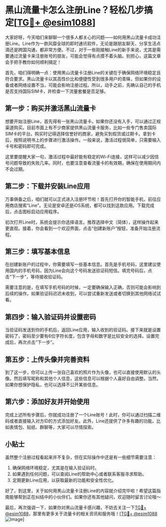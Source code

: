 # 黑山流量卡怎么注册Line？轻松几步搞定[[TG💪+ @esim1088](https://t.me/s/esim1088)]

大家好呀，今天咱们来聊聊一个很多人都关心的问题——如何用黑山流量卡成功注册Line。Line作为一款风靡全球的即时通讯软件，无论是跟朋友聊天、分享生活点滴还是跨国沟通，都非常方便。不过，对于一些刚接触Line的新手来说，尤其是需要通过流量卡来注册账号的朋友，可能会觉得有点摸不着头脑。别担心，这篇文章会手把手教你如何顺利搞定！

首先，咱们得明确一点：使用黑山流量卡注册Line的关键在于确保网络环境稳定且符合要求。黑山流量卡以其高性价比和便捷性受到很多用户的青睐，但如果你的设备或者网络设置不当，可能会影响注册过程。所以，动手之前，先确认自己的手机是否支持国际SIM卡，并检查一下流量套餐是否足够。

## **第一步：购买并激活黑山流量卡**

想要开始注册Line，首先得有一张黑山流量卡。如果你还没有入手，可以通过正规渠道购买。目前市面上有不少商家提供黑山流量卡服务，比如一些专门售卖国际SIM卡的平台。购买时记得选择信誉好的商家，避免买到假货或过期卡。拿到卡后，按照说明书上的步骤进行激活操作。一般来说，激活过程很简单，只需要输入卡号和密码即可完成。

这里要提醒大家一句，激活过程中最好能有稳定的Wi-Fi连接，这样可以减少因信号问题导致的失败几率。同时，也要注意查看流量卡的有效期，确保在使用期间内不会过期。

## **第二步：下载并安装Line应用**

万事俱备之后，咱们就可以正式进入注册环节啦！首先打开你的智能手机，前往应用商店搜索“Line”。无论是安卓还是iOS系统，都可以找到这款应用。下载完成后，点击图标启动应用程序。

初次打开Line时，系统会提示你选择语言。推荐选择中文（简体），这样操作起来更直观。接着，你会看到一个欢迎界面，点击“创建新账户”按钮，准备开始注册流程。

## **第三步：填写基本信息**

在创建新账户的过程中，你需要填写一些基本信息。首先是手机号码，这里建议使用国内的手机号码，因为Line会向这个号码发送验证码短信。填完号码后，点击“下一步”，等待接收验证码。

需要注意的是，在填写手机号码的时候，一定要确保输入正确，否则可能会影响到后续的操作。如果验证码迟迟未收到，可以尝试重新发送或者切换到其他网络试试看。

## **第四步：输入验证码并设置密码**

当验证码发送到你的手机后，返回Line应用，输入收到的验证码。接下来就是设置密码了，密码至少要有6位字符长度，包含字母和数字是比较安全的选择。设置完成后，再次点击“下一步”。

## **第五步：上传头像并完善资料**

到了这一步，你可以上传一张自己喜欢的照片作为头像，也可以直接使用默认的头像。然后填写昵称和其他个人信息，这些信息可以根据个人喜好自由调整。当然，如果你想保护隐私，也可以选择不公开某些信息。

## **第六步：添加好友并开始使用**

完成上述所有步骤后，你就成功注册了一个Line账号！此时，你可以通过扫描二维码或者直接输入对方ID的方式添加好友。此外，Line还提供了许多有趣的功能，比如表情包、贴纸、群聊等，大家可以尽情探索。

## 小贴士

虽然整个注册过程看起来并不复杂，但在实际操作中还是有一些细节需要注意：

1. 确保网络环境稳定，尤其是在输入验证码时。
2. 如果遇到任何问题，可以查阅Line的帮助中心或者联系客服寻求帮助。
3. 定期更新Line应用，以获取最新的功能和安全性优化。

好了，到这里，关于如何用黑山流量卡注册Line的内容就介绍完毕啦！希望这篇指南能够帮到正在纠结中的小伙伴们。如果你还有其他疑问，欢迎随时留言讨论哦～

最后，再次强调一下，如果你对黑山流量卡感兴趣，不妨去关注一下[TG💪+ @esim1088](https://t.me/s/esim1088)，那里有更多关于流量卡的相关资讯和服务哦！[[TG💪+ @esim1088](https://t.me/s/esim1088) ![Image](https://i.postimg.cc/4NQfJmqS/Snipaste-2025-05-13-00-14-12.png)]